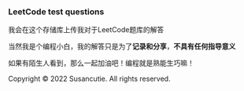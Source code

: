 ### LeetCode test questions

我会在这个存储库上传我对于LeetCode题库的解答

当然我是个编程小白，我的解答只是为了**记录和分享**，**不具有任何指导意义**

如果有陌生人看到，那么一起加油吧！编程就是熟能生巧嘛！

Copyright © 2022 Susancutie. All rights reserved.

